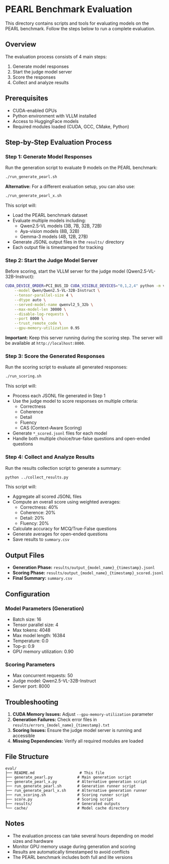 # PEARL Benchmark Evaluation

This directory contains scripts and tools for evaluating models on the PEARL benchmark. Follow the steps below to run a complete evaluation.

## Overview

The evaluation process consists of 4 main steps:
1. Generate model responses
2. Start the judge model server
3. Score the responses
4. Collect and analyze results

## Prerequisites

- CUDA-enabled GPUs
- Python environment with VLLM installed
- Access to HuggingFace models
- Required modules loaded (CUDA, GCC, CMake, Python)

## Step-by-Step Evaluation Process

### Step 1: Generate Model Responses

Run the generation script to evaluate 9 models on the PEARL benchmark:

```bash
./run_generate_pearl.sh
```

**Alternative:** For a different evaluation setup, you can also use:
```bash
./run_generate_pearl_x.sh
```

This script will:
- Load the PEARL benchmark dataset
- Evaluate multiple models including:
  - Qwen2.5-VL models (3B, 7B, 32B, 72B)
  - Aya-vision models (8B, 32B)
  - Gemma-3 models (4B, 12B, 27B)
- Generate JSONL output files in the `results/` directory
- Each output file is timestamped for tracking

### Step 2: Start the Judge Model Server

Before scoring, start the VLLM server for the judge model (Qwen2.5-VL-32B-Instruct):

```bash
CUDA_DEVICE_ORDER=PCI_BUS_ID CUDA_VISIBLE_DEVICES="0,1,2,4" python -m vllm.entrypoints.openai.api_server \
    --model Qwen/Qwen2.5-VL-32B-Instruct \
    --tensor-parallel-size 4 \
    --dtype auto \
    --served-model-name qwenvl2_5_32b \
    --max-model-len 30000 \
    --disable-log-requests \
    --port 8000 \
    --trust_remote_code \
    --gpu-memory-utilization 0.95
```

**Important:** Keep this server running during the scoring step. The server will be available at `http://localhost:8000`.

### Step 3: Score the Generated Responses

Run the scoring script to evaluate all generated responses:

```bash
./run_scoring.sh
```

This script will:
- Process each JSONL file generated in Step 1
- Use the judge model to score responses on multiple criteria:
  - Correctness
  - Coherence
  - Detail
  - Fluency
  - CAS (Context-Aware Scoring)
- Generate `*_scored.jsonl` files for each model
- Handle both multiple choice/true-false questions and open-ended questions

### Step 4: Collect and Analyze Results

Run the results collection script to generate a summary:

```bash
python ../collect_results.py
```

This script will:
- Aggregate all scored JSONL files
- Compute an overall score using weighted averages:
  - Correctness: 40%
  - Coherence: 20%
  - Detail: 20%
  - Fluency: 20%
- Calculate accuracy for MCQ/True-False questions
- Generate averages for open-ended questions
- Save results to `summary.csv`

## Output Files

- **Generation Phase:** `results/output_{model_name}_{timestamp}.jsonl`
- **Scoring Phase:** `results/output_{model_name}_{timestamp}_scored.jsonl`
- **Final Summary:** `summary.csv`

## Configuration

### Model Parameters (Generation)
- Batch size: 16
- Tensor parallel size: 4
- Max tokens: 4048
- Max model length: 16384
- Temperature: 0.0
- Top-p: 0.9
- GPU memory utilization: 0.90

### Scoring Parameters
- Max concurrent requests: 50
- Judge model: Qwen2.5-VL-32B-Instruct
- Server port: 8000

## Troubleshooting

1. **CUDA Memory Issues:** Adjust `--gpu-memory-utilization` parameter
2. **Generation Failures:** Check error files in `results/errors_{model_name}_{timestamp}.txt`
3. **Scoring Issues:** Ensure the judge model server is running and accessible
4. **Missing Dependencies:** Verify all required modules are loaded

## File Structure

```
eval/
├── README.md                    # This file
├── generate_pearl.py           # Main generation script
├── generate_pearl_x.py         # Alternative generation script
├── run_generate_pearl.sh       # Generation runner script
├── run_generate_pearl_x.sh     # Alternative generation runner
├── run_scoring.sh              # Scoring runner script
├── score.py                    # Scoring script
├── results/                    # Generated outputs
└── cache/                      # Model cache directory
```

## Notes

- The evaluation process can take several hours depending on model sizes and hardware
- Monitor GPU memory usage during generation and scoring
- Results are automatically timestamped to avoid conflicts
- The PEARL benchmark includes both full and lite versions
